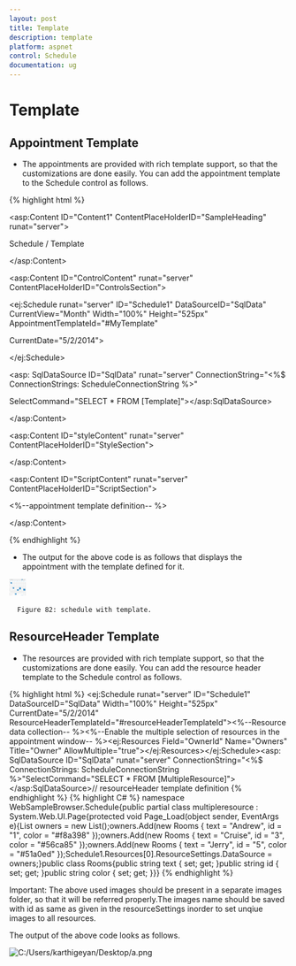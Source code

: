 ```yaml
---
layout: post
title: Template
description: template
platform: aspnet
control: Schedule
documentation: ug
---
```


# Template

## Appointment Template

* The appointments are provided with rich template support, so that the customizations are done easily. You can add the appointment template to the Schedule control as follows.

{% highlight html %}




<asp:Content ID="Content1" ContentPlaceHolderID="SampleHeading" runat="server">

<span class="sampleName">Schedule / Template</span>

</asp:Content>



<asp:Content ID="ControlContent" runat="server" ContentPlaceHolderID="ControlsSection">

<div>

<ej:Schedule runat="server" ID="Schedule1" DataSourceID="SqlData" CurrentView="Month" Width="100%" Height="525px" AppointmentTemplateId="#MyTemplate"

CurrentDate="5/2/2014">

<AppointmentSettings Id="Id" Subject="Subject" AllDay="AllDay" StartTime="StartTime" EndTime="EndTime" Recurrence="Recurrence" RecurrenceRule="RecurrenceRule" Description="Description"/>

</ej:Schedule>



</div>

<asp: SqlDataSource ID="SqlData" runat="server" ConnectionString="<%$ ConnectionStrings: ScheduleConnectionString %>"

SelectCommand="SELECT * FROM [Template]"></asp:SqlDataSource>

</asp:Content>

<asp:Content ID="styleContent" runat="server" ContentPlaceHolderID="StyleSection">

<style type="text/css">

.e-monthappointment

{

height:auto !important;

}

img

{

height:30px;

width:30px;

}

</style>

</asp:Content>

<asp:Content ID="ScriptContent" runat="server" ContentPlaceHolderID="ScriptSection">

<%--appointment template definition-- %>

<script id="MyTemplate" type="text/x-jsrender">

<div style="height: 100%">

<div style="float: left; width: 24px;">

{{:~format(StartTime)}}

</div>

<div>

<div>{{:Subject}}</div>

</div>

</div>

</script>

<script type="text/javascript">

//the below function selects the images to be displayed on the appointments based on the day of the appointment’s startTime.

//Note: The below used images should be present in a separate images folder, so that it will be referred properly.



function _getImages(date) {

switch (new Date(date).getDay()) {

case 0:

return "<img src='../Content/images/Schedule/cake.png' />"

break;

case 1:

return "<img src='../Content/images/Schedule/basketball.png'/>"

break;

case 2:

return "<img src='../Content/images/Schedule/rugby.png'/>"

break;

case 3:

return "<img src='../Content/images/Schedule/guitar.png'/>"

break;

case 4:

return "<img src='../Content/images/Schedule/music.png'/>"

break;

case 5:

return "<img src='../Content/images/Schedule/doctor.png'/>"

break;

case 6:

return "<img src='../Content/images/Schedule/beach.png'/>"

break;

}

}

$.views.helpers({ format: _getImages });

</script>

</asp:Content>


{% endhighlight %}
* The output for the above code is as follows that displays the appointment with the template defined for it.

![](Template_images/Template_img1.png)


      Figure 82: schedule with template.



## ResourceHeader Template

* The resources are provided with rich template support, so that the customizations are done easily. You can add the resource header template to the Schedule control as follows.



{% highlight html %}
<ej:Schedule runat="server" ID="Schedule1" DataSourceID="SqlData" Width="100%" Height="525px" CurrentDate="5/2/2014" ResourceHeaderTemplateId="#resourceHeaderTemplateId"><Group Resources="Owners"/><%--Resource data collection-- %><Resources><%--Enable the multiple selection of resources in the appointment window-- %><ej:Resources Field="OwnerId" Name="Owners" Title="Owner" AllowMultiple="true"><ResourceSettings Color="color" Id="id" Text="text"></ResourceSettings></ej:Resources></Resources><AppointmentSettings Id="Id" Subject="Subject" AllDay="AllDay" StartTime="StartTime" EndTime="EndTime" Recurrence="Recurrence" RecurrenceRule="RecurrenceRule" Description="Description" ResourceFields="OwnerId"/></ej:Schedule><asp: SqlDataSource ID="SqlData" runat="server" ConnectionString="<%$ ConnectionStrings: ScheduleConnectionString %>"SelectCommand="SELECT * FROM [MultipleResource]"></asp:SqlDataSource>// resourceHeader template definition<script type="text/x-jsrender" id="resourceHeaderTemplateId"><img style="width: 40px; height: 40px" src=".../images/schedule/{{:id}}.png" alt="{{:id}}" />  </script>
{% endhighlight %}
{% highlight C# %}
namespace WebSampleBrowser.Schedule{public partial class multipleresource : System.Web.UI.Page{protected void Page_Load(object sender, EventArgs e){List<Rooms> owners = new List<Rooms>();owners.Add(new Rooms { text = "Andrew", id = "1", color = "#f8a398" });owners.Add(new Rooms { text = "Cruise", id = "3", color = "#56ca85" });owners.Add(new Rooms { text = "Jerry", id = "5", color = "#51a0ed" });Schedule1.Resources[0].ResourceSettings.DataSource = owners;}public class Rooms{public string text { set; get; }public string id { set; get; }public string color { set; get; }}}
{% endhighlight %}

Important: The above used images should be present in a separate images folder, so that it will be referred properly.The images name should be saved with id as same as given in the resourceSettings inorder to set unqiue images to all resources.



The output of the above code looks as follows.



![C:/Users/karthigeyan/Desktop/a.png](Template_images/Template_img2.png)















